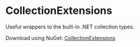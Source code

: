 # CollectionExtensions

Useful wrappers to the built-in .NET collection types.

Download using NuGet: [CollectionExtensions](http://nuget.org/packages/collectionextensions)
